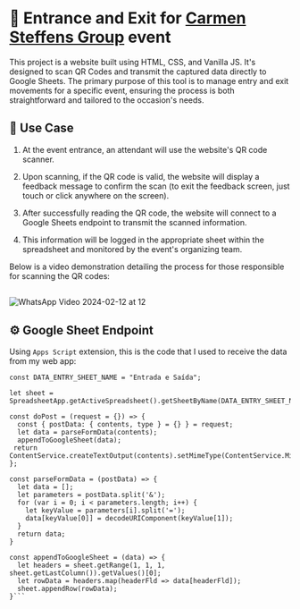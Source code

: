 # 🪪 Entrance and Exit for [Carmen Steffens Group](https://www.linkedin.com/company/grupo-carmen-steffens/?originalSubdomain=br) event
This project is a website built using HTML, CSS, and Vanilla JS. It's designed to scan QR Codes and transmit the captured data directly to Google Sheets. The primary purpose of this tool is to manage entry and exit movements for a specific event, ensuring the process is both straightforward and tailored to the occasion's needs.

## 📲 Use Case

1. At the event entrance, an attendant will use the website's QR code scanner.

2. Upon scanning, if the QR code is valid, the website will display a feedback message to confirm the scan (to exit the feedback screen, just touch or click anywhere on the screen).

3. After successfully reading the QR code, the website will connect to a Google Sheets endpoint to transmit the scanned information.

4. This information will be logged in the appropriate sheet within the spreadsheet and monitored by the event's organizing team.

Below is a video demonstration detailing the process for those responsible for scanning the QR codes:
##
![WhatsApp Video 2024-02-12 at 12](https://github.com/jmlandi/in-and-out-CS/assets/98327875/01b14069-00b5-4aa1-ad29-3d9a6dd98721)

## ⚙️ Google Sheet Endpoint

Using `Apps Script` extension, this is the code that I used to receive the data from my web app:

```
const DATA_ENTRY_SHEET_NAME = "Entrada e Saída";

let sheet = SpreadsheetApp.getActiveSpreadsheet().getSheetByName(DATA_ENTRY_SHEET_NAME);

const doPost = (request = {}) => {
  const { postData: { contents, type } = {} } = request;
  let data = parseFormData(contents);
  appendToGoogleSheet(data);
 return ContentService.createTextOutput(contents).setMimeType(ContentService.MimeType.JSON);
};

const parseFormData = (postData) => {
  let data = [];
  let parameters = postData.split('&');
  for (var i = 0; i < parameters.length; i++) {
    let keyValue = parameters[i].split('=');
    data[keyValue[0]] = decodeURIComponent(keyValue[1]);
  }
  return data;
}

const appendToGoogleSheet = (data) => {
  let headers = sheet.getRange(1, 1, 1, sheet.getLastColumn()).getValues()[0];
  let rowData = headers.map(headerFld => data[headerFld]);
  sheet.appendRow(rowData);
}```
